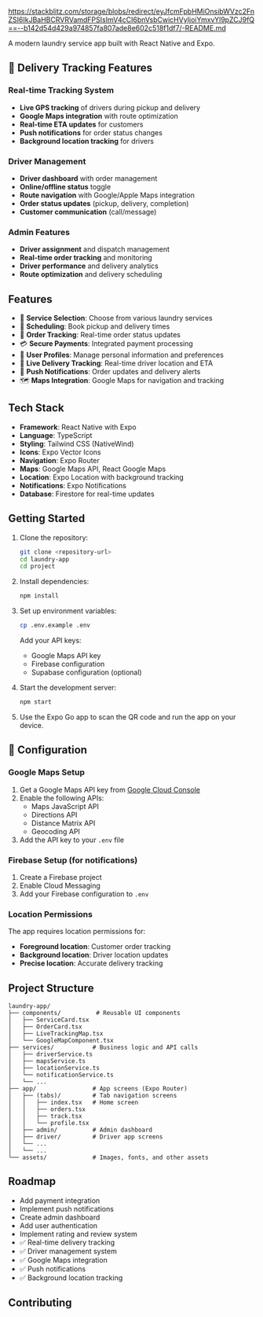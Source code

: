 https://stackblitz.com/storage/blobs/redirect/eyJfcmFpbHMiOnsibWVzc2FnZSI6IkJBaHBCRVRVamdFPSIsImV4cCI6bnVsbCwicHVyIjoiYmxvYl9pZCJ9fQ==--b142d54d429a974857fa807ade8e602c518f1df7/-README.md

A modern laundry service app built with React Native and Expo.

## 🚚 Delivery Tracking Features

### Real-time Tracking System
- **Live GPS tracking** of drivers during pickup and delivery
- **Google Maps integration** with route optimization
- **Real-time ETA updates** for customers
- **Push notifications** for order status changes
- **Background location tracking** for drivers

### Driver Management
- **Driver dashboard** with order management
- **Online/offline status** toggle
- **Route navigation** with Google/Apple Maps integration
- **Order status updates** (pickup, delivery, completion)
- **Customer communication** (call/message)

### Admin Features
- **Driver assignment** and dispatch management
- **Real-time order tracking** and monitoring
- **Driver performance** and delivery analytics
- **Route optimization** and delivery scheduling

## Features

- 🧺 **Service Selection**: Choose from various laundry services
- 📅 **Scheduling**: Book pickup and delivery times
- 📱 **Order Tracking**: Real-time order status updates
- 💳 **Secure Payments**: Integrated payment processing
- 👤 **User Profiles**: Manage personal information and preferences
- 🚚 **Live Delivery Tracking**: Real-time driver location and ETA
- 📲 **Push Notifications**: Order updates and delivery alerts
- 🗺️ **Maps Integration**: Google Maps for navigation and tracking

## Tech Stack

- **Framework**: React Native with Expo
- **Language**: TypeScript
- **Styling**: Tailwind CSS (NativeWind)
- **Icons**: Expo Vector Icons
- **Navigation**: Expo Router
- **Maps**: Google Maps API, React Google Maps
- **Location**: Expo Location with background tracking
- **Notifications**: Expo Notifications
- **Database**: Firestore for real-time updates

## Getting Started

1. Clone the repository:
   ```bash
   git clone <repository-url>
   cd laundry-app
   cd project
   ```

2. Install dependencies:
   ```bash
   npm install
   ```

3. Set up environment variables:
   ```bash
   cp .env.example .env
   ```
   
   Add your API keys:
   - Google Maps API key
   - Firebase configuration
   - Supabase configuration (optional)

4. Start the development server:
   ```bash
   npm start
   ```

5. Use the Expo Go app to scan the QR code and run the app on your device.

## 🔧 Configuration

### Google Maps Setup
1. Get a Google Maps API key from [Google Cloud Console](https://console.cloud.google.com/)
2. Enable the following APIs:
   - Maps JavaScript API
   - Directions API
   - Distance Matrix API
   - Geocoding API
3. Add the API key to your `.env` file

### Firebase Setup (for notifications)
1. Create a Firebase project
2. Enable Cloud Messaging
3. Add your Firebase configuration to `.env`

### Location Permissions
The app requires location permissions for:
- **Foreground location**: Customer order tracking
- **Background location**: Driver location updates
- **Precise location**: Accurate delivery tracking

## Project Structure

```
laundry-app/
├── components/          # Reusable UI components
│   ├── ServiceCard.tsx
│   ├── OrderCard.tsx
│   ├── LiveTrackingMap.tsx
│   └── GoogleMapComponent.tsx
├── services/           # Business logic and API calls
│   ├── driverService.ts
│   ├── mapsService.ts
│   ├── locationService.ts
│   └── notificationService.ts
│   └── ...
├── app/                # App screens (Expo Router)
│   ├── (tabs)/         # Tab navigation screens
│   │   ├── index.tsx   # Home screen
│   │   ├── orders.tsx
│   │   ├── track.tsx
│   │   └── profile.tsx
│   ├── admin/          # Admin dashboard
│   ├── driver/         # Driver app screens
│   └── ...
│   └── ...
└── assets/             # Images, fonts, and other assets
```

## Roadmap

- Add payment integration
- Implement push notifications
- Create admin dashboard
- Add user authentication
- Implement rating and review system
- ✅ Real-time delivery tracking
- ✅ Driver management system
- ✅ Google Maps integration
- ✅ Push notifications
- ✅ Background location tracking

## Contributing